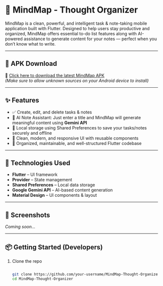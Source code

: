# 🧠 MindMap - Thought Organizer

MindMap is a clean, powerful, and intelligent task & note-taking mobile application built with Flutter. Designed to help users stay productive and organized, MindMap offers essential to-do list features along with AI-powered assistance to generate content for your notes — perfect when you don’t know what to write.

---

## 📱 APK Download

🔗 [Click here to download the latest MindMap APK](https://github.com/HaiderAli228/MindMap-Thought-Organizer/releases/latest)  
*(Make sure to allow unknown sources on your Android device to install)*

---

## ✨ Features

- ✅ Create, edit, and delete tasks & notes
- 🧠 AI Note Assistant: Just enter a title and MindMap will generate meaningful content using **Gemini API**
- 💾 Local storage using Shared Preferences to save your tasks/notes securely and offline
- 🎨 Clean, modern, and responsive UI with reusable components
- 🧼 Organized, maintainable, and well-structured Flutter codebase

---

## 🚀 Technologies Used

- **Flutter** – UI framework
- **Provider** – State management
- **Shared Preferences** – Local data storage
- **Google Gemini API** – AI-based content generation
- **Material Design** – UI components & layout

---

## 📸 Screenshots

*Coming soon...*

---

## 📦 Getting Started (Developers)

1. Clone the repo  
   ```bash
   
   git clone https://github.com/your-username/MindMap-Thought-Organizer.git
   cd MindMap-Thought-Organizer
